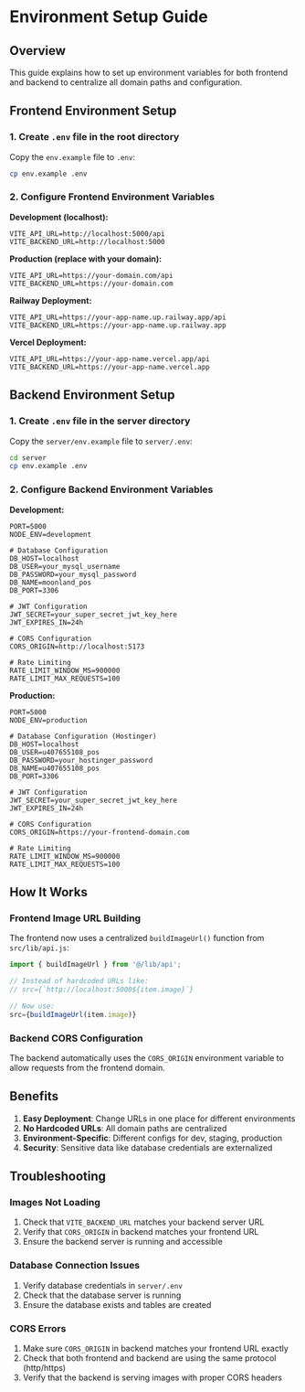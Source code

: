 # Environment Setup Guide

## Overview
This guide explains how to set up environment variables for both frontend and backend to centralize all domain paths and configuration.

## Frontend Environment Setup

### 1. Create `.env` file in the root directory
Copy the `env.example` file to `.env`:

```bash
cp env.example .env
```

### 2. Configure Frontend Environment Variables

**Development (localhost):**
```env
VITE_API_URL=http://localhost:5000/api
VITE_BACKEND_URL=http://localhost:5000
```

**Production (replace with your domain):**
```env
VITE_API_URL=https://your-domain.com/api
VITE_BACKEND_URL=https://your-domain.com
```

**Railway Deployment:**
```env
VITE_API_URL=https://your-app-name.up.railway.app/api
VITE_BACKEND_URL=https://your-app-name.up.railway.app
```

**Vercel Deployment:**
```env
VITE_API_URL=https://your-app-name.vercel.app/api
VITE_BACKEND_URL=https://your-app-name.vercel.app
```

## Backend Environment Setup

### 1. Create `.env` file in the server directory
Copy the `server/env.example` file to `server/.env`:

```bash
cd server
cp env.example .env
```

### 2. Configure Backend Environment Variables

**Development:**
```env
PORT=5000
NODE_ENV=development

# Database Configuration
DB_HOST=localhost
DB_USER=your_mysql_username
DB_PASSWORD=your_mysql_password
DB_NAME=moonland_pos
DB_PORT=3306

# JWT Configuration
JWT_SECRET=your_super_secret_jwt_key_here
JWT_EXPIRES_IN=24h

# CORS Configuration
CORS_ORIGIN=http://localhost:5173

# Rate Limiting
RATE_LIMIT_WINDOW_MS=900000
RATE_LIMIT_MAX_REQUESTS=100
```

**Production:**
```env
PORT=5000
NODE_ENV=production

# Database Configuration (Hostinger)
DB_HOST=localhost
DB_USER=u407655108_pos
DB_PASSWORD=your_hostinger_password
DB_NAME=u407655108_pos
DB_PORT=3306

# JWT Configuration
JWT_SECRET=your_super_secret_jwt_key_here
JWT_EXPIRES_IN=24h

# CORS Configuration
CORS_ORIGIN=https://your-frontend-domain.com

# Rate Limiting
RATE_LIMIT_WINDOW_MS=900000
RATE_LIMIT_MAX_REQUESTS=100
```

## How It Works

### Frontend Image URL Building
The frontend now uses a centralized `buildImageUrl()` function from `src/lib/api.js`:

```javascript
import { buildImageUrl } from '@/lib/api';

// Instead of hardcoded URLs like:
// src={`http://localhost:5000${item.image}`}

// Now use:
src={buildImageUrl(item.image)}
```

### Backend CORS Configuration
The backend automatically uses the `CORS_ORIGIN` environment variable to allow requests from the frontend domain.

## Benefits

1. **Easy Deployment**: Change URLs in one place for different environments
2. **No Hardcoded URLs**: All domain paths are centralized
3. **Environment-Specific**: Different configs for dev, staging, production
4. **Security**: Sensitive data like database credentials are externalized

## Troubleshooting

### Images Not Loading
1. Check that `VITE_BACKEND_URL` matches your backend server URL
2. Verify that `CORS_ORIGIN` in backend matches your frontend URL
3. Ensure the backend server is running and accessible

### Database Connection Issues
1. Verify database credentials in `server/.env`
2. Check that the database server is running
3. Ensure the database exists and tables are created

### CORS Errors
1. Make sure `CORS_ORIGIN` in backend matches your frontend URL exactly
2. Check that both frontend and backend are using the same protocol (http/https)
3. Verify that the backend is serving images with proper CORS headers 